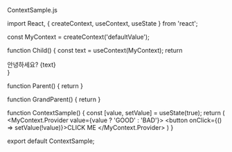 ContextSample.js

import React, { createContext, useContext, useState } from 'react';

const MyContext = createContext('defaultValue');

function Child() {
    const text = useContext(MyContext);
    return <div>안녕하세요? {text}</div>
}

function Parent() {
    return <Child />
}

function GrandParent() {
    return <Parent />
}

function ContextSample() {
    const [value, setValue] = useState(true);
    return (
        <MyContext.Provider value={value ? 'GOOD' : 'BAD'}>
            <GrandParent text="GOOD" />
            <button onClick={() => setValue(!value)}>CLICK ME</button>
        </MyContext.Provider>
    )
}

export default ContextSample;